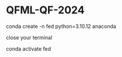 # QFML-QF-2024

conda create -n fed python=3.10.12 anaconda

close your terminal

conda activate fed